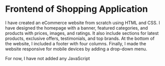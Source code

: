 # Frontend of Shopping Application

I have created an eCommerce website from scratch using HTML and CSS. I have designed the homepage with a banner, featured categories, and products with prices, images, and ratings. It also include sections for latest products, exclusive offers, testimonials, and top brands. At the bottom of the website, I included a footer with four columns. Finally, I made the website responsive for mobile devices by adding a drop-down menu.

For now, I have not added any JavaScript
